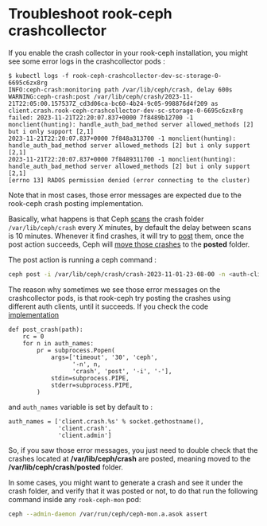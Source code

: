 # Troubleshoot rook-ceph crashcollector

If you enable the crash collector in your rook-ceph installation, you might see some error logs in the crashcollector pods :

```console
$ kubectl logs -f rook-ceph-crashcollector-dev-sc-storage-0-6695c6zx8rg
INFO:ceph-crash:monitoring path /var/lib/ceph/crash, delay 600s
WARNING:ceph-crash:post /var/lib/ceph/crash/2023-11-21T22:05:00.157537Z_cd3d06ca-bc60-4b24-9c05-998876d4f209 as client.crash.rook-ceph-crashcollector-dev-sc-storage-0-6695c6zx8rg failed: 2023-11-21T22:20:07.837+0000 7f8489b12700 -1 monclient(hunting): handle_auth_bad_method server allowed_methods [2] but i only support [2,1]
2023-11-21T22:20:07.837+0000 7f848a313700 -1 monclient(hunting): handle_auth_bad_method server allowed_methods [2] but i only support [2,1]
2023-11-21T22:20:07.837+0000 7f8489311700 -1 monclient(hunting): handle_auth_bad_method server allowed_methods [2] but i only support [2,1]
[errno 13] RADOS permission denied (error connecting to the cluster)
```

Note that in most cases, those error messages are expected due to the rook-ceph crash posting implementation.

Basically, what happens is that Ceph [scans](https://github.com/ceph/ceph/blob/main/src/ceph-crash.in#L66) the crash folder `/var/lib/ceph/crash` every *X* minutes, by default the delay between scans is 10 minutes. Whenever it find crashes, it will try to [post](https://github.com/ceph/ceph/blob/main/src/ceph-crash.in#L44) them, once the post action succeeds, Ceph will [move those crashes](https://github.com/ceph/ceph/blob/main/src/ceph-crash.in#L84) to the **posted** folder.

The post action is running a ceph command :

```bash
ceph post -i /var/lib/ceph/crash/crash-2023-11-01-23-08-00 -n <auth-client>
```

The reason why sometimes we see those error messages on the crashcollector pods, is that rook-ceph try posting the crashes using different auth clients, until it succeeds. If you check the code [implementation](https://github.com/ceph/ceph/blob/main/src/ceph-crash.in#L46C25-L46C25)

```
def post_crash(path):
    rc = 0
    for n in auth_names:
        pr = subprocess.Popen(
            args=['timeout', '30', 'ceph',
                  '-n', n,
                  'crash', 'post', '-i', '-'],
            stdin=subprocess.PIPE,
            stderr=subprocess.PIPE,
        )
```

and `auth_names` variable is set by default to :

```
auth_names = ['client.crash.%s' % socket.gethostname(),
              'client.crash',
              'client.admin']
```

So, if you saw those error messages, you just need to double check that the crashes located at **/var/lib/ceph/crash** are posted, meaning moved to the **/var/lib/ceph/crash/posted** folder.

In some cases, you might want to generate a crash and see it under the crash folder, and verify that it was posted or not, to do that run the following command inside any `rook-ceph-mon` pod:

```bash
ceph --admin-daemon /var/run/ceph/ceph-mon.a.asok assert
```
